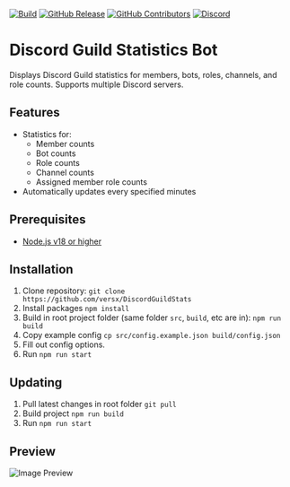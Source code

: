 [![Build](https://github.com/versx/DiscordGuildStats/workflows/.NET%205.0/badge.svg)](https://github.com/versx/DiscordGuildStats/actions)
[![GitHub Release](https://img.shields.io/github/release/versx/DiscordGuildStats.svg)](https://github.com/versx/DiscordGuildStats/releases/)
[![GitHub Contributors](https://img.shields.io/github/contributors/versx/DiscordGuildStats.svg)](https://github.com/versx/DiscordGuildStats/graphs/contributors/)
[![Discord](https://img.shields.io/discord/552003258000998401.svg?label=&logo=discord&logoColor=ffffff&color=7389D8&labelColor=6A7EC2)](https://discord.gg/zZ9h9Xa)  

# Discord Guild Statistics Bot  

Displays Discord Guild statistics for members, bots, roles, channels, and role counts. Supports multiple Discord servers.  

## Features  
- Statistics for:
  * Member counts  
  * Bot counts  
  * Role counts  
  * Channel counts  
  * Assigned member role counts  
- Automatically updates every specified minutes  

## Prerequisites
- [Node.js v18 or higher](https://nodejs.org/en/download)  

## Installation
1. Clone repository: `git clone https://github.com/versx/DiscordGuildStats`  
1. Install packages `npm install`  
1. Build in root project folder (same folder `src`, `build`, etc are in): `npm run build`  
1. Copy example config `cp src/config.example.json build/config.json`  
1. Fill out config options.  
1. Run `npm run start`  

## Updating  
1. Pull latest changes in root folder `git pull`  
1. Build project `npm run build`  
1. Run `npm run start`  

## Preview  
![Image Preview](https://raw.githubusercontent.com/versx/GuildStats/master/example.png)  
